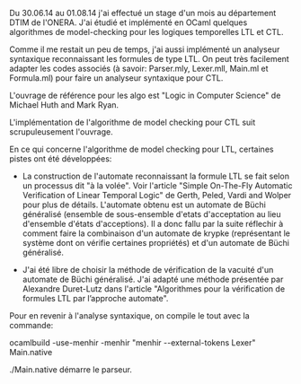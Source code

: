 Du 30.06.14 au 01.08.14 j'ai effectué un stage d'un mois au département DTIM de l'ONERA.
J'ai étudié et implémenté en OCaml quelques algorithmes de model-checking pour les logiques temporelles LTL et CTL.

Comme il me restait un peu de temps, j'ai aussi implémenté un analyseur syntaxique reconnaissant les formules de type LTL. On peut très facilement adapter les codes associés (à savoir: Parser.mly, Lexer.mll, Main.ml et Formula.ml) pour faire un analyseur syntaxique pour CTL.

L'ouvrage de référence pour les algo est "Logic in Computer Science" de Michael Huth and Mark Ryan.

L'implémentation de l'algorithme de model checking pour CTL suit scrupuleusement l'ouvrage.

En ce qui concerne l'algorithme de model checking pour LTL, certaines pistes ont été développées:

  - La construction de l'automate reconnaissant la formule LTL se fait selon un processus dit "à la volée". Voir l'article 
"Simple On-The-Fly Automatic Verification of Linear Temporal Logic" de Gerth, Peled, Vardi and Wolper pour plus de détails. L'automate obtenu est un automate de Büchi généralisé (ensemble de sous-ensemble d'etats d'acceptation au lieu d'ensemble d'états d'acceptions). Il a donc fallu par la suite réflechir à comment faire la combinaison d'un automate de krypke (représentant le système dont on vérifie certaines propriétés) et d'un automate de Büchi généralisé.

  - J'ai été libre de choisir la méthode de vérification de la vacuité d'un automate de Büchi généralisé. J'ai adapté une méthode présentée par Alexandre Duret-Lutz dans l'article "Algorithmes pour la vérification de formules LTL
par l’approche automate".

Pour en revenir à l'analyse syntaxique, on compile le tout avec la commande:

ocamlbuild -use-menhir -menhir "menhir --external-tokens Lexer" Main.native

./Main.native démarre le parseur.
